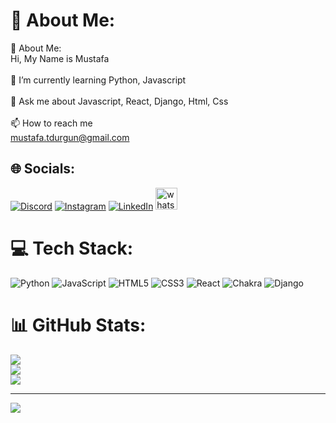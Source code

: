 # 💫 About Me:
💫 About Me:<br>Hi, My Name is Mustafa<br><br>🌱 I’m currently learning Python, Javascript<br><br>💬 Ask me about Javascript, React, Django, Html, Css<br><br>📫 How to reach me <br>mustafa.tdurgun@gmail.com


## 🌐 Socials:
[![Discord](https://img.shields.io/badge/Discord-%237289DA.svg?logo=discord&logoColor=white)](https://discord.gg/discord.com/users/mtdrgn.) [![Instagram](https://img.shields.io/badge/Instagram-%23E4405F.svg?logo=Instagram&logoColor=white)](https://instagram.com/https://www.instagram.com/tayyib.delete/) [![LinkedIn](https://img.shields.io/badge/LinkedIn-%230077B5.svg?logo=linkedin&logoColor=white)](https://linkedin.com/in/https://www.linkedin.com/in/mustafa-durgun-535665189/)  <a href="https://wa.me/905394232173" target="_blank">
    <img src="https://img.shields.io/static/v1?message=Whatsapp&logo=whatsapp&label=&color=25D366&logoColor=white&labelColor=&style=for-the-badge" height="35" alt="whatsapp logo"  />
  </a>

# 💻 Tech Stack:
![Python](https://img.shields.io/badge/python-3670A0?style=for-the-badge&logo=python&logoColor=ffdd54) ![JavaScript](https://img.shields.io/badge/javascript-%23323330.svg?style=for-the-badge&logo=javascript&logoColor=%23F7DF1E) ![HTML5](https://img.shields.io/badge/html5-%23E34F26.svg?style=for-the-badge&logo=html5&logoColor=white) ![CSS3](https://img.shields.io/badge/css3-%231572B6.svg?style=for-the-badge&logo=css3&logoColor=white) ![React](https://img.shields.io/badge/react-%2320232a.svg?style=for-the-badge&logo=react&logoColor=%2361DAFB) ![Chakra](https://img.shields.io/badge/chakra-%234ED1C5.svg?style=for-the-badge&logo=chakraui&logoColor=white) ![Django](https://img.shields.io/badge/django-%23092E20.svg?style=for-the-badge&logo=django&logoColor=white)
# 📊 GitHub Stats:
![](https://github-readme-stats.vercel.app/api?username=MustafaDurgunn&theme=radical&hide_border=false&include_all_commits=false&count_private=false)<br/>
![](https://github-readme-streak-stats.herokuapp.com/?user=MustafaDurgunn&theme=radical&hide_border=false)<br/>
![](https://github-readme-stats.vercel.app/api/top-langs/?username=MustafaDurgunn&theme=radical&hide_border=false&include_all_commits=false&count_private=false&layout=compact)

---
[![](https://visitcount.itsvg.in/api?id=MustafaDurgunn&icon=0&color=0)](https://visitcount.itsvg.in)

<!-- Proudly created with GPRM ( https://gprm.itsvg.in ) -->
